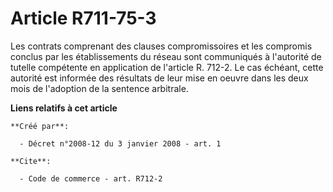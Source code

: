 # Article R711-75-3

Les contrats comprenant des clauses compromissoires et les compromis conclus par les établissements du réseau sont
communiqués à l'autorité de tutelle compétente en application de l'article R. 712-2. Le cas échéant, cette autorité est
informée des résultats de leur mise en oeuvre dans les deux mois de l'adoption de la sentence arbitrale.

**Liens relatifs à cet article**

	**Créé par**:

	  - Décret n°2008-12 du 3 janvier 2008 - art. 1

	**Cite**:

	  - Code de commerce - art. R712-2
